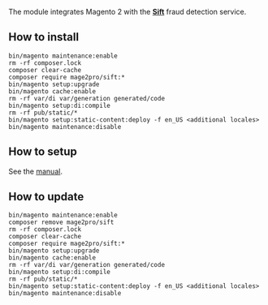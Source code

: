 The module integrates Magento 2 with the **[Sift](https://sift.com)** fraud detection service.

## How to install
```         
bin/magento maintenance:enable
rm -rf composer.lock
composer clear-cache
composer require mage2pro/sift:*
bin/magento setup:upgrade
bin/magento cache:enable
rm -rf var/di var/generation generated/code
bin/magento setup:di:compile
rm -rf pub/static/*
bin/magento setup:static-content:deploy -f en_US <additional locales>
bin/magento maintenance:disable
``` 

## How to setup
See the [manual](manual.md#how-to-setup-the-module).

## How to update
```
bin/magento maintenance:enable
composer remove mage2pro/sift
rm -rf composer.lock
composer clear-cache
composer require mage2pro/sift:*
bin/magento setup:upgrade
bin/magento cache:enable
rm -rf var/di var/generation generated/code
bin/magento setup:di:compile
rm -rf pub/static/*
bin/magento setup:static-content:deploy -f en_US <additional locales>
bin/magento maintenance:disable
```